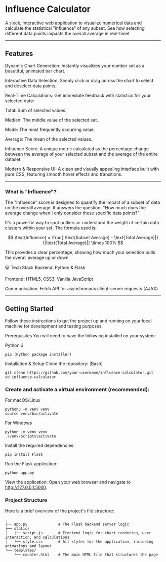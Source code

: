 # Influence Calculator
A sleek, interactive web application to visualize numerical data and calculate the statistical "influence" of any subset. See how selecting different data points impacts the overall average in real-time!

---

## Features

Dynamic Chart Generation: Instantly visualizes your number set as a beautiful, animated bar chart.

Interactive Data Selection: Simply click or drag across the chart to select and deselect data points.

Real-Time Calculations: Get immediate feedback with statistics for your selected data:

Total: Sum of selected values.

Median: The middle value of the selected set.

Mode: The most frequently occurring value.

Average: The mean of the selected values.

Influence Score: A unique metric calculated as the percentage change between the average of your selected subset and the average of the entire dataset.

Modern & Responsive UI: A clean and visually appealing interface built with pure CSS, featuring smooth hover effects and transitions.

---

### What is "Influence"?
The "Influence" score is designed to quantify the impact of a subset of data on the overall average. It answers the question: "How much does the average change when I only consider these specific data points?"

It's a powerful way to spot outliers or understand the weight of certain data clusters within your set. The formula used is:

$$ \text{Influence} = \frac{|\text{Subset Average} - \text{Total Average}|}{|\text{Total Average}|} \times 100% $$

This provides a clear percentage, showing how much your selection pulls the overall average up or down.

💻 Tech Stack
Backend: Python & Flask

Frontend: HTML5, CSS3, Vanilla JavaScript

Communication: Fetch API for asynchronous client-server requests (AJAX)

---

## Getting Started
Follow these instructions to get the project up and running on your local machine for development and testing purposes.

Prerequisites
You will need to have the following installed on your system:

Python 3
```
pip (Python package installer)
```
Installation & Setup
Clone the repository:
(Bash)
```
git clone https://github.com/your-username/influence-calculator.git
cd influence-calculator
```
### Create and activate a virtual environment (recommended):
For macOS/Linux
```
python3 -m venv venv
source venv/bin/activate
```
For Windows
```
python -m venv venv
.\venv\Scripts\activate
```
Install the required dependencies:
```
pip install Flask
```
Run the Flask application:
```
python app.py
```
View the application:
Open your web browser and navigate to http://127.0.0.1:5000.

### Project Structure
Here is a brief overview of the project's file structure:

```
.
├── app.py              # The Flask backend server logic
├── static/
│   ├── script.js       # Frontend logic for chart rendering, user interaction, and calculations
│   └── style.css       # All styles for the application, including animations and layout
└── templates/
    └── counter.html    # The main HTML file that structures the page
```
